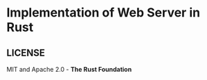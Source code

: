 # Implementation of Web Server in Rust



## LICENSE
MIT and Apache 2.0 - **The Rust Foundation** 

